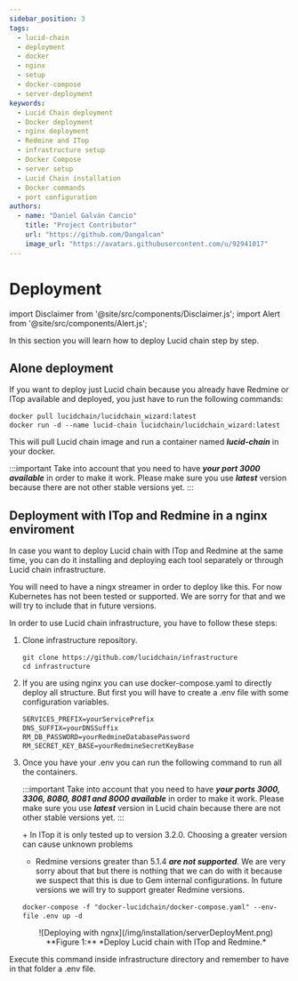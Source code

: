 ```yaml
---
sidebar_position: 3
tags:
  - lucid-chain
  - deployment
  - docker
  - nginx
  - setup
  - docker-compose
  - server-deployment
keywords:
  - Lucid Chain deployment
  - Docker deployment
  - nginx deployment
  - Redmine and ITop
  - infrastructure setup
  - Docker Compose
  - server setup
  - Lucid Chain installation
  - Docker commands
  - port configuration
authors: 
  - name: "Daniel Galván Cancio"
    title: "Project Contributor"
    url: "https://github.com/Dangalcan"
    image_url: "https://avatars.githubusercontent.com/u/92941017"
---
```


# Deployment

import Disclaimer from '@site/src/components/Disclaimer.js';
import Alert from '@site/src/components/Alert.js';

In this section you will learn how to deploy Lucid chain step by step.

## Alone deployment

If you want to deploy just Lucid chain because you already have Redmine or ITop available and deployed, you just have to run the following commands:

``` bin/bash
docker pull lucidchain/lucidchain_wizard:latest
docker run -d --name lucid-chain lucidchain/lucidchain_wizard:latest
```

This will pull Lucid chain image and run a container named ***lucid-chain*** in your docker.

:::important
Take into account that you need to have ***your port 3000 available*** in order to make it work. Please make sure you use ***latest*** version because there are not other stable versions yet.
:::

## Deployment with ITop and Redmine in a nginx enviroment

In case you want to deploy Lucid chain with ITop and Redmine at the same time, you can do it installing and deploying each tool separately or through Lucid chain infrastructure.

<Alert>
You will need to have a ningx streamer in order to deploy like this. For now Kubernetes has not been tested or supported. We are sorry for that and we will try to include that in future versions.
</Alert>

In order to use Lucid chain infrastructure, you have to follow these steps:

1. Clone infrastructure repository.

    ``` bin/bash
    git clone https://github.com/lucidchain/infrastructure
    cd infrastructure
    ```

2. If you are using nginx you can use docker-compose.yaml to directly deploy all structure. But first you will have to create a .env file with some configuration variables.

    ``` .env
    SERVICES_PREFIX=yourServicePrefix
    DNS_SUFFIX=yourDNSSuffix
    RM_DB_PASSWORD=yourRedmineDatabasePassword
    RM_SECRET_KEY_BASE=yourRedmineSecretKeyBase
    ```

3. Once you have your .env you can run the following command to run all the containers.

    :::important
    Take into account that you need to have ***your ports 3000, 3306, 8080, 8081 and 8000 available*** in order to make it work. Please make sure you use ***latest*** version in Lucid chain because there are not other stable versions yet. 
    :::

    <Alert>
    + In ITop it is only tested up to version 3.2.0. Choosing a greater version can cause unknown problems

    + Redmine versions greater than 5.1.4 ***are not supported***. We are very sorry about that but there is nothing that we can do with it because we suspect that this is due to Gem internal configurations. In future versions we will try to support greater Redmine versions.
    </Alert>

    ``` bin/bash
    docker-compose -f "docker-lucidchain/docker-compose.yaml" --env-file .env up -d
    ```

    <div align="center">
    ![Deploying with ngnx](/img/installation/serverDeployMent.png)  
    **Figure 1:** *Deploy Lucid chain with ITop and Redmine.*
    </div>

<Disclaimer>
Execute this command inside infrastructure directory and remember to have in that folder a .env file.
</Disclaimer>
